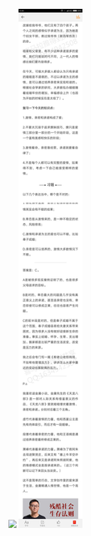 ![](../../images/2017年03月/GX0302-什么是“撩”？怎么实现男女之间的惊险一跃？.jpg)
![](../../images/2017年03月/GX0302-什么是“撩”？怎么实现男女之间的惊险一跃？2.jpg)
